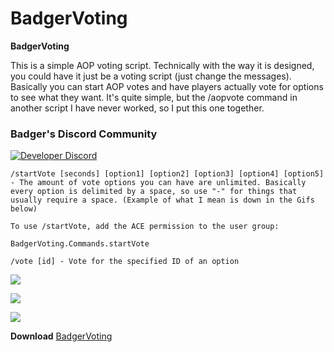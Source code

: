 # BadgerVoting

**BadgerVoting**

This is a simple AOP voting script. Technically with the way it is designed, you could have it just be a voting script \(just change the messages\). Basically you can start AOP votes and have players actually vote for options to see what they want. It's quite simple, but the /aopvote command in another script I have never worked, so I put this one together.

### Badger's Discord Community

[![Developer Discord](https://discordapp.com/api/guilds/597445834153525298/widget.png?style=banner4)](https://discord.com/invite/WjB5VFz)

`/startVote [seconds] [option1] [option2] [option3] [option4] [option5] - The amount of vote options you can have are unlimited. Basically every option is delimited by a space, so use "-" for things that usually require a space. (Example of what I mean is down in the Gifs below)`

`To use /startVote, add the ACE permission to the user group:`

```text
BadgerVoting.Commands.startVote
```

`/vote [id] - Vote for the specified ID of an option`

![](https://i.gyazo.com/cedca744a66a6d91a3b38640341f7d98.gif)

![](https://i.gyazo.com/6185eb370c5e30df97997843e7bd3ab7.gif)

![](https://i.gyazo.com/e4233b65c95a74e7c1e1d054272ba8c2.png)

**Download** [BadgerVoting](https://github.com/TheWolfBadger/BadgerVoting)

